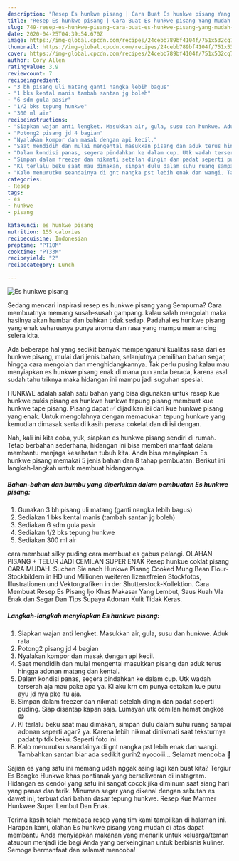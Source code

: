 ```yaml
---
description: "Resep Es hunkwe pisang | Cara Buat Es hunkwe pisang Yang Mudah Dan Praktis"
title: "Resep Es hunkwe pisang | Cara Buat Es hunkwe pisang Yang Mudah Dan Praktis"
slug: 749-resep-es-hunkwe-pisang-cara-buat-es-hunkwe-pisang-yang-mudah-dan-praktis
date: 2020-04-25T04:39:54.670Z
image: https://img-global.cpcdn.com/recipes/24cebb789bf4104f/751x532cq70/es-hunkwe-pisang-foto-resep-utama.jpg
thumbnail: https://img-global.cpcdn.com/recipes/24cebb789bf4104f/751x532cq70/es-hunkwe-pisang-foto-resep-utama.jpg
cover: https://img-global.cpcdn.com/recipes/24cebb789bf4104f/751x532cq70/es-hunkwe-pisang-foto-resep-utama.jpg
author: Cory Allen
ratingvalue: 3.9
reviewcount: 7
recipeingredient:
- "3 bh pisang uli matang ganti nangka lebih bagus"
- "1 bks kental manis tambah santan jg boleh"
- "6 sdm gula pasir"
- "1/2 bks tepung hunkwe"
- "300 ml air"
recipeinstructions:
- "Siapkan wajan anti lengket. Masukkan air, gula, susu dan hunkwe. Aduk rata"
- "Potong2 pisang jd 4 bagian"
- "Nyalakan kompor dan masak dengan api kecil."
- "Saat mendidih dan mulai mengental masukkan pisang dan aduk terus hingga adonan matang dan kental."
- "Dalam kondisi panas, segera pindahkan ke dalam cup. Utk wadah terserah aja mau pake apa ya. Kl aku krn cm punya cetakan kue putu ayu jd nya pke itu aja."
- "Simpan dalam freezer dan nikmati setelah dingin dan padat seperti puding. Siap disantap kapan saja. Lumayan utk cemilan hemat ongkos 😁"
- "Kl terlalu beku saat mau dimakan, simpan dulu dalam suhu ruang sampai adonan seperti agar2 ya. Karena lebih nikmat dinikmati saat teksturnya padat tp tdk beku. Seperti foto ini."
- "Kalo menurutku seandainya di gnt nangka pst lebih enak dan wangi. Tambahkan santan biar ada sedikit gurih2 nyoooiii... Selamat mencoba 🙏"
categories:
- Resep
tags:
- es
- hunkwe
- pisang

katakunci: es hunkwe pisang 
nutrition: 155 calories
recipecuisine: Indonesian
preptime: "PT10M"
cooktime: "PT33M"
recipeyield: "2"
recipecategory: Lunch

---
```



![Es hunkwe pisang](https://img-global.cpcdn.com/recipes/24cebb789bf4104f/751x532cq70/es-hunkwe-pisang-foto-resep-utama.jpg)

Sedang mencari inspirasi resep es hunkwe pisang yang Sempurna? Cara membuatnya memang susah-susah gampang. kalau salah mengolah maka hasilnya akan hambar dan bahkan tidak sedap. Padahal es hunkwe pisang yang enak seharusnya punya aroma dan rasa yang mampu memancing selera kita.

Ada beberapa hal yang sedikit banyak mempengaruhi kualitas rasa dari es hunkwe pisang, mulai dari jenis bahan, selanjutnya pemilihan bahan segar, hingga cara mengolah dan menghidangkannya. Tak perlu pusing kalau mau menyiapkan es hunkwe pisang enak di mana pun anda berada, karena asal sudah tahu triknya maka hidangan ini mampu jadi suguhan spesial.

HUNKWE adalah salah satu bahan yang bisa digunakan untuk resep kue hunkwe pukis pisang es hunkwe hunkwe tepung pisang membuat kue hunkwe tape pisang. Pisang dapat ✅ dijadikan isi dari kue hunkwe pisang yang enak. Untuk mengolahnya dengan memadukan tepung hunkwe yang kemudian dimasak serta di kasih perasa cokelat dan di isi dengan.


Nah, kali ini kita coba, yuk, siapkan es hunkwe pisang sendiri di rumah. Tetap berbahan sederhana, hidangan ini bisa memberi manfaat dalam membantu menjaga kesehatan tubuh kita. Anda bisa menyiapkan Es hunkwe pisang memakai 5 jenis bahan dan 8 tahap pembuatan. Berikut ini langkah-langkah untuk membuat hidangannya.

<!--inarticleads1-->

##### Bahan-bahan dan bumbu yang diperlukan dalam pembuatan Es hunkwe pisang:

1. Gunakan 3 bh pisang uli matang (ganti nangka lebih bagus)
1. Sediakan 1 bks kental manis (tambah santan jg boleh)
1. Sediakan 6 sdm gula pasir
1. Sediakan 1/2 bks tepung hunkwe
1. Sediakan 300 ml air


cara membuat silky puding cara membuat es gabus pelangi. OLAHAN PISANG + TELUR JADI CEMILAN SUPER ENAK Resep hunkue coklat pisang CARA MUDAH. Suchen Sie nach Hunkwe Pisang Cooked Mung Bean Flour-Stockbildern in HD und Millionen weiteren lizenzfreien Stockfotos, Illustrationen und Vektorgrafiken in der Shutterstock-Kollektion. Cara Membuat Resep Es Pisang Ijo Khas Makasar Yang Lembut, Saus Kuah Vla Enak dan Segar Dan Tips Supaya Adonan Kulit Tidak Keras. 

<!--inarticleads2-->

##### Langkah-langkah menyiapkan Es hunkwe pisang:

1. Siapkan wajan anti lengket. Masukkan air, gula, susu dan hunkwe. Aduk rata
1. Potong2 pisang jd 4 bagian
1. Nyalakan kompor dan masak dengan api kecil.
1. Saat mendidih dan mulai mengental masukkan pisang dan aduk terus hingga adonan matang dan kental.
1. Dalam kondisi panas, segera pindahkan ke dalam cup. Utk wadah terserah aja mau pake apa ya. Kl aku krn cm punya cetakan kue putu ayu jd nya pke itu aja.
1. Simpan dalam freezer dan nikmati setelah dingin dan padat seperti puding. Siap disantap kapan saja. Lumayan utk cemilan hemat ongkos 😁
1. Kl terlalu beku saat mau dimakan, simpan dulu dalam suhu ruang sampai adonan seperti agar2 ya. Karena lebih nikmat dinikmati saat teksturnya padat tp tdk beku. Seperti foto ini.
1. Kalo menurutku seandainya di gnt nangka pst lebih enak dan wangi. Tambahkan santan biar ada sedikit gurih2 nyoooiii... Selamat mencoba 🙏


Sajian es yang satu ini memang udah nggak asing lagi kan buat kita? Tergiur Es Bongko Hunkwe khas pontianak yang berseliweran di instagram. Hidangan es cendol yang satu ini sangat cocok jika diminum saat siang hari yang panas dan terik. Minuman segar yang dikenal dengan sebutan es dawet ini, terbuat dari bahan dasar tepung hunkwe. Resep Kue Marmer Hunkwee Super Lembut Dan Enak. 

Terima kasih telah membaca resep yang tim kami tampilkan di halaman ini. Harapan kami, olahan Es hunkwe pisang yang mudah di atas dapat membantu Anda menyiapkan makanan yang menarik untuk keluarga/teman ataupun menjadi ide bagi Anda yang berkeinginan untuk berbisnis kuliner. Semoga bermanfaat dan selamat mencoba!
